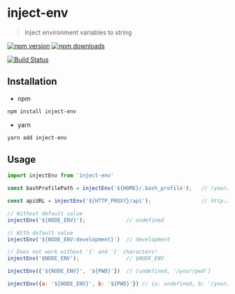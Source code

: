 # inject-env
> Inject environment variables to string

[![npm version](https://img.shields.io/npm/v/inject-env.svg)](https://npmjs.org/package/inject-env)
[![npm downloads](https://img.shields.io/npm/dm/inject-env.svg)](https://npmjs.org/package/inject-env)


[![Build Status](https://travis-ci.org/kimxogus/inject-env.svg?branch=master)](https://travis-ci.org/kimxogus/inject-env)

## Installation
- npm
```bash
npm install inject-env
```

- yarn
```bash
yarn add inject-env
```

## Usage
```js
import injectEnv from 'inject-env'

const bashProfilePath = injectEnv('${HOME}/.bash_profile');   // /your/home/.bash_profile

const apiURL = injectEnv('${HTTP_PROXY}/api');                // http://proxy.url/api

// Without default value
injectEnv('${NODE_ENV}');             // undefined

// With default value
injectEnv('${NODE_ENV:development}')  // development

// Does not work without '{' and '}' characters!
injectEnv('$NODE_ENV');               // $NODE_ENV

injectEnv(['${NODE_ENV}', '${PWD}'])  // [undefined, '/your/pwd']

injectEnv({a: '${NODE_ENV}', b: '${PWD}'}) // {a: undefined, b: '/your/pwd'}
```

